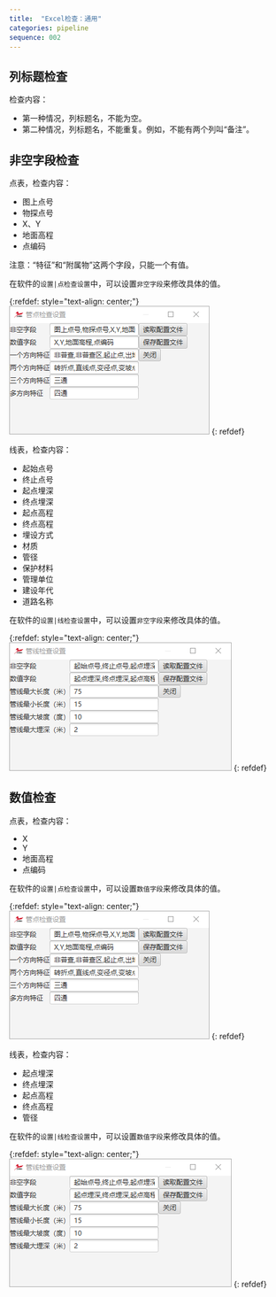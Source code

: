 ```yaml
---
title:  "Excel检查：通用"
categories: pipeline
sequence: 002
---
```


## 列标题检查

检查内容：

- 第一种情况，列标题名，不能为空。
- 第二种情况，列标题名，不能重复。例如，不能有两个列叫“备注”。

## 非空字段检查

点表，检查内容：

- 图上点号
- 物探点号
- X、Y
- 地面高程
- 点编码

注意：“特征”和“附属物”这两个字段，只能一个有值。

在软件的`设置|点检查设置`中，可以设置`非空字段`来修改具体的值。

{:refdef: style="text-align: center;"}
![](/assets/image/pipeline/jm-excel-check-settings-point-check.png)
{: refdef}

线表，检查内容：

- 起始点号
- 终止点号
- 起点埋深
- 终点埋深
- 起点高程
- 终点高程
- 埋设方式
- 材质
- 管径
- 保护材料
- 管理单位
- 建设年代
- 道路名称

在软件的`设置|线检查设置`中，可以设置`非空字段`来修改具体的值。

{:refdef: style="text-align: center;"}
![](/assets/image/pipeline/jm-excel-check-settings-line-check.png)
{: refdef}

## 数值检查

点表，检查内容：

- X
- Y
- 地面高程
- 点编码

在软件的`设置|点检查设置`中，可以设置`数值字段`来修改具体的值。

{:refdef: style="text-align: center;"}
![](/assets/image/pipeline/jm-excel-check-settings-point-check.png)
{: refdef}

线表，检查内容：

- 起点埋深
- 终点埋深
- 起点高程
- 终点高程
- 管径

在软件的`设置|线检查设置`中，可以设置`数值字段`来修改具体的值。

{:refdef: style="text-align: center;"}
![](/assets/image/pipeline/jm-excel-check-settings-line-check.png)
{: refdef}

